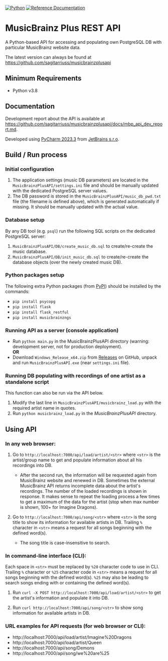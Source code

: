 [![Python](https://img.shields.io/badge/python-3.8%20%7C%203.9%20%7C%203.10%20%7C%203.11-blue.svg)](https://www.python.org/)
[![Reference Documentation](http://img.shields.io/badge/doc-reference-blue.svg)](https://github.com/sagitarriuss/musicbrainzplusapi/docs)

# MusicBrainz Plus REST API

A Python-based API for accessing and populating own PostgreSQL DB with particular MusicBrainz website data.

The latest version can always be found at https://github.com/sagitarriuss/musicbrainzplusapi

## Minimum Requirements

* Python v3.8

## Documentation
Development report about the API is available at https://github.com/sagitarriuss/musicbrainzplusapi/docs/mbp_api_dev_report.md.

Developed using [PyCharm 2023.3](https://www.jetbrains.com/pycharm) from [JetBrains s.r.o](https://www.jetbrains.com/).

## Build / Run process

### Initial configuration

1) The application settings (music DB parameters) are located in the `MusicBrainzPlusAPI/settings.ini` file and should be manually updated with the dedicated PostgreSQL server values.
2) The DB password is stored in the `MusicBrainzPlusAPI/music_db_pwd.txt` file (the filename is defined above), which is generated automatically if missing. It should be manually updated with the actual value.

### Database setup

By any DB tool (e.g. `psql`) run the following SQL scripts on the dedicated PostgreSQL server:
1) `MusicBrainzPlusAPI/DB/create_music_db.sql` to create/re-create the music database.
2) `MusicBrainzPlusAPI/DB/init_music_db.sql` to create/re-create the database objects (over the newly created music DB).

### Python packages setup

The following extra Python packages (from [PyPI](https://pypi.org)) should be installed by the commands:
- `pip install psycopg`
- `pip install flask`
- `pip install flask_restful`
- `pip install musicbrainzngs`

### Running API as a server (console application)

- Run `python main.py` in the MusicBrainzPlusAPI directory (warning: development server, not for production deployment).
<br>__OR__
- Download `Windows_Release_x64.zip` from [Releases](https://github.com/sagitarriuss/MusicBrainzPlusAPI/releases) on GitHub, unpack and run `MusicBrainzPlusAPI.exe` (near `settings.ini` file).

### Running DB populating with recordings of one artist as a standalone script

This function can also be run via the API below.

1) Modify the last line in `MusicBrainzPlusAPI/musicbrainz_load.py` with the required artist name in quotes.
2) Run `python musicbrainz_load.py` in the *MusicBrainzPlusAPI* directory.

## Using API

### In any web browser:

1) Go to `http://localhost:7000/api/load/artist/<str>` where `<str>` is the artist/group name to get and populate information about all his recordings into DB.
 
   - After the second run, the information will be requested again from MusicBrainz website and renewed in DB. Sometimes the external MusicBrainz API returns incomplete data about the artist's recordings. The number of the loaded recordings is shown in response. It makes sense to repeat the loading process a few times to get a maximum of the data for the artist (stop when max number is shown, 100+ for Imagine Dragons).

2) Go to `http://localhost:7000/api/song/<str>` where `<str>` is the song title to show its information for available artists in DB. Trailing `%` character in `<str>` means a request for all songs beginning with the defined word(s). 

   - The song title is case-insensitive to search.

### In command-line interface (CLI):

Each space in `<str>` must be replaced by `%20` character code to use in CLI. Trailing `%` character or `%25` character code in `<str>` means a request for all songs beginning with the defined word(s). `%25` may also be leading to search songs ending with or containing the defined word(s).
 
1) Run `curl -X POST http://localhost:7000/api/load/artist/<str>` to get the artist's information and populate it into DB.

2) Run `curl http://localhost:7000/api/song/<str>` to show song information for available artists in DB.

### URL examples for API requests (for web browser or CLI):

- http://localhost:7000/api/load/artist/Imagine%20Dragons
- http://localhost:7000/api/load/artist/Queen
- http://localhost:7000/api/song/Demons
- http://localhost:7000/api/song/we%20are%25